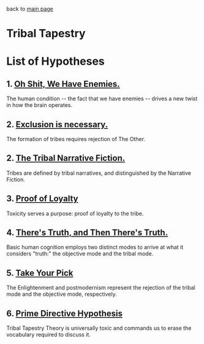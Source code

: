 back to [main page](https://github.com/wds4/tribal-tapestry/blob/main/essays/bookJustification/README.md)

Tribal Tapestry
=====

# List of Hypotheses

## 1. [Oh Shit, We Have Enemies.](https://github.com/wds4/tribal-tapestry/blob/main/essays/bookJustification/hypotheses/humanConditionHypothesis.md)
The human condition -- the fact that we have enemies -- drives a new twist in how the brain operates.

## 2. [Exclusion is necessary.]()
The formation of tribes requires rejection of The Other.

## 2. [The Tribal Narrative Fiction.]()
Tribes are defined by tribal narratives, and distinguished by the Narrative Fiction.

## 3. [Proof of Loyalty](https://github.com/wds4/tribal-tapestry/blob/main/essays/bookJustification/hypotheses/functionOfToxicityHypothesis.md)
Toxicity serves a purpose: proof of loyalty to the tribe.

## 4. [There's Truth, and Then There's Truth.](https://github.com/wds4/tribal-tapestry/blob/main/essays/bookJustification/hypotheses/dualModeHypothesis.md)
Basic human cognition employs two distinct modes to arrive at what it considers "truth:" the objective mode and the tribal mode.

## 5. [Take Your Pick](https://github.com/wds4/tribal-tapestry/blob/main/essays/bookJustification/hypotheses/postmodernismHypothesis.md)
The Enlightenment and postmodernism represent the rejection of the tribal mode and the objective mode, respectively.

## 6. [Prime Directive Hypothesis](https://github.com/wds4/tribal-tapestry/blob/main/essays/bookJustification/hypotheses/primeDirectiveHypothesis.md)
Tribal Tapestry Theory is universally toxic and commands us to erase the vocabulary required to discuss it.
